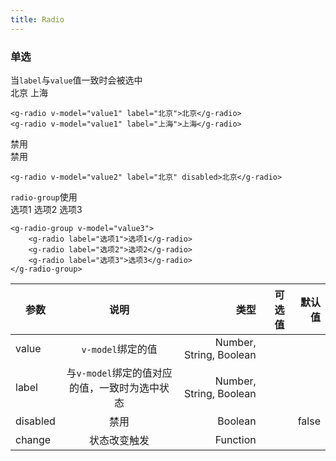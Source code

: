 ```yaml
---
title: Radio
---
```

### 单选

当`label`与`value`值一致时会被选中<br>
<g-radio v-model="value1" label="北京">北京</g-radio>
<g-radio v-model="value1" label="上海">上海</g-radio>
```
<g-radio v-model="value1" label="北京">北京</g-radio>
<g-radio v-model="value1" label="上海">上海</g-radio>
```
禁用<br>
<g-radio v-model="value2" :label="false" disabled>禁用</g-radio>
```
<g-radio v-model="value2" label="北京" disabled>北京</g-radio>
```

`radio-group`使用<br>
<g-radio-group v-model="value3">
	<g-radio label="选项1">选项1</g-radio>
	<g-radio label="选项2">选项2</g-radio>
	<g-radio label="选项3">选项3</g-radio>
</g-radio-group>
```
<g-radio-group v-model="value3">
	<g-radio label="选项1">选项1</g-radio>
	<g-radio label="选项2">选项2</g-radio>
	<g-radio label="选项3">选项3</g-radio>
</g-radio-group>
```


| 参数        | 说明           | 类型  |  可选值  | 默认值 |
| ------------- |:-------------:| -----:|-----:|-----:|
| value      | `v-model`绑定的值 | Number, String, Boolean |   |  |    |
| label      | 与`v-model`绑定的值对应的值，一致时为选中状态      |   Number, String, Boolean |   |   |
| disabled      | 禁用      |   Boolean |   |  false |
| change | 状态改变触发  |  Function |   |  |
<script>
export default {
  data() {
    return {
      value1: '北京',
      value2: false,
      value3: '选项2'
    }
  }
}
</script>
<style lang="scss" scoped>
	.text {
		display: flex;
		margin-top: 15px;
	}
</style>

